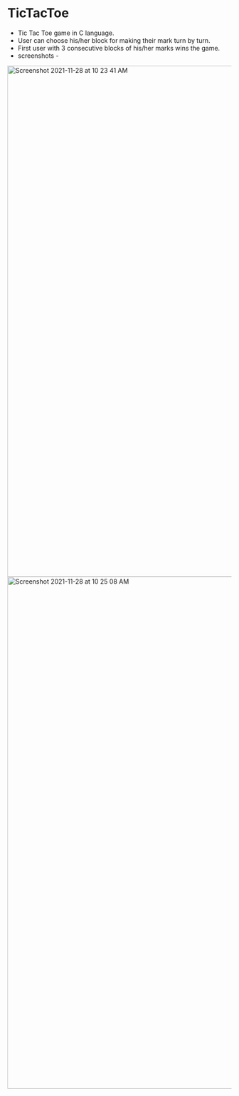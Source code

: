 # TicTacToe
- Tic Tac Toe game in C language.
- User can choose his/her block for making their mark turn by turn.
- First user with 3 consecutive blocks of his/her marks wins the game. 
- screenshots -
<img width="1146" alt="Screenshot 2021-11-28 at 10 23 41 AM" src="https://user-images.githubusercontent.com/82996001/143730172-431d9148-f790-489d-a1db-cbabe08655e2.png">
<img width="1148" alt="Screenshot 2021-11-28 at 10 25 08 AM" src="https://user-images.githubusercontent.com/82996001/143730177-448c959c-6fc2-4c8e-9d77-0281529b579b.png">
